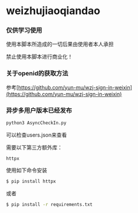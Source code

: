 # weizhujiaoqiandao

### 仅供学习使用

使用本脚本所造成的一切后果由使用者本人承担

禁止使用本脚本进行商业化！

### 关于openid的获取方法

参考[https://github.com/yun-mu/wzj-sign-in-weixin](https://github.com/yun-mu/wzj-sign-in-weixin)

### 异步多用户版本已经发布

```bash
python3 AsyncCheckIn.py
```

可以检查users.json来查看

需要以下第三方额外库：

`httpx`

使用如下命令安装

```bash
$ pip install httpx
```

或者

```bash
$ pip install -r requirements.txt
```
